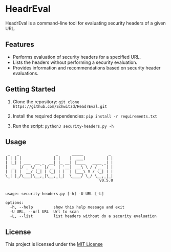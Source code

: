 # HeadrEval

HeadrEval is a command-line tool for evaluating security headers of a given URL.

## Features

- Performs evaluation of security headers for a specified URL.
- Lists the headers without performing a security evaluation.
- Provides information and recommendations based on security header evaluations.

## Getting Started

1. Clone the repository:
```git clone https://github.com/Schwitzd/HeadrEval.git```

2. Install the required dependencies:
```pip install -r requirements.txt```

3. Run the script:
```python3 security-headers.py -h```

## Usage

```help
 _   _                _      _____           _ 
| | | |              | |    |  ___|         | |
| |_| | ___  __ _  __| |_ __| |____   ____ _| |
|  _  |/ _ \/ _` |/ _` | '__|  __\ \ / / _` | |
| | | |  __/ (_| | (_| | |  | |___\ V / (_| | |
\_| |_/\___|\__,_|\__,_|_|  \____/ \_/ \__,_|_|
                                         v0.5.0                                               


usage: security-headers.py [-h] -U URL [-L]

options:
  -h, --help         show this help message and exit
  -U URL, --url URL  Url to scan
  -L, --list         list headers without do a security evaluation
```

## License

This project is licensed under the [MIT License](https://github.com/AggressiveUser/AllForOne/blob/main/LICENSE)
